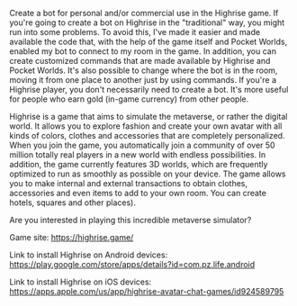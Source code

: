 Create a bot for personal and/or commercial use in the Highrise game.
If you're going to create a bot on Highrise in the "traditional" way, you might run into some problems. To avoid this, I've made it easier and made available the code that, with the help of the game itself and Pocket Worlds, enabled my bot to connect to my room in the game.
In addition, you can create customized commands that are made available by Highrise and Pocket Worlds. It's also possible to change where the bot is in the room, moving it from one place to another just by using commands.
If you're a Highrise player, you don't necessarily need to create a bot. It's more useful for people who earn gold (in-game currency) from other people.

Highrise is a game that aims to simulate the metaverse, or rather the digital world. It allows you to explore fashion and create your own avatar with all kinds of colors, clothes and accessories that are completely personalized.
When you join the game, you automatically join a community of over 50 million totally real players in a new world with endless possibilities. In addition, the game currently features 3D worlds, which are frequently optimized to run as smoothly as possible on your device.
The game allows you to make internal and external transactions to obtain clothes, accessories and even items to add to your own room. You can create hotels, squares and other places).

Are you interested in playing this incredible metaverse simulator?

Game site: https://highrise.game/

Link to install Highrise on Android devices: https://play.google.com/store/apps/details?id=com.pz.life.android

Link to install Highrise on iOS devices: https://apps.apple.com/us/app/highrise-avatar-chat-games/id924589795

